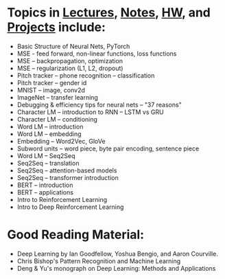 # Topics in [Lectures](), [Notes](https://github.com/inespancorbo/Deep-Learning-with-Neural-Nets/tree/master/Notes), [HW](), and [Projects](https://github.com/inespancorbo/Deep-Learning-with-Neural-Nets/tree/master/Projects) include:

- Basic Structure of Neural Nets, PyTorch
- MSE - feed forward, non-linear functions, loss functions
- MSE – backpropagation, optimization
- MSE – regularization (L1, L2, dropout)
- Pitch tracker – phone recognition – classification
- Pitch tracker – gender id
- MNIST – image, conv2d
- ImageNet – transfer learning
- Debugging & efficiency tips for neural nets – "37 reasons"
- Character LM – introduction to RNN – LSTM vs GRU
- Character LM – conditioning
- Word LM – introduction
- Word LM – embedding
- Embedding – Word2Vec, GloVe
- Subword units – word piece, byte pair encoding, sentence piece
- Word LM – Seq2Seq
- Seq2Seq – translation
- Seq2Seq – attention-based models
- Seq2Seq – transformer introduction
- BERT – introduction
- BERT – applications
- Intro to Reinforcement Learning
- Intro to Deep Reinforcement Learning

# Good Reading Material:

- Deep Learning by Ian Goodfellow, Yoshua Bengio, and Aaron Courville. 
- Chris Bishop's Pattern Recognition and Machine Learning
- Deng & Yu's monograph on Deep Learning: Methods and Applications

